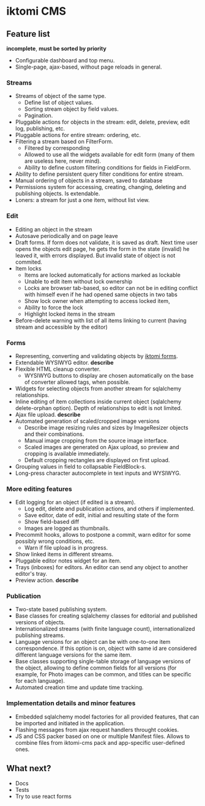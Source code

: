 # iktomi CMS


## Feature list

**incomplete**,
**must be sorted by priority**

* Configurable dashboard and top menu.
* Single-page, ajax-based, without page reloads in general.

### Streams
* Streams of object of the same type.
    * Define list of object values.
    * Sorting stream object by field values.
    * Pagination.
* Pluggable actions for objects in the stream: edit, delete, preview, 
  edit log, publishing, etc.
* Pluggable actions for entire stream: ordering, etc.
* Filtering a stream based on FilterForm.
    * Filtered by corresponding 
    * Allowed to use all the widgets available for edit form
      (many of them are useless here, never mind).
    * Ability to define custom filtering conditions for fields in FieldForm.
* Ability to define persistent query filter conditions for entire stream.
* Manual ordering of objects in a stream, saved to database
* Permissions system for accessing, creating, changing, deleting and
  publishing objects. Is extendable.
* Loners: a stream for just a one item, without list view.

### Edit

* Editing an object in the stream
* Autosave periodically and on page leave
* Draft forms. If form does not validate, it is saved as draft.
  Next time user opens the objects edit page, he gets the form in the state
  (invalid) he leaved it, with errors displayed. But invalid state of object
  is not commited.
* Item locks
    * Items are locked automatically for actions marked as lockable
    * Unable to edit item without lock ownership
    * Locks are browser tab-based, so editor can not be in editing conflict 
      with himself even if he had opened same objects in two tabs
    * Show lock owner when attempting to access locked item,
    * Ability to force the lock
    * Highlight locked items in the stream
* Before-delete warning with list of all items linking to current (having
  stream and accessible by the editor)

### Forms

* Representing, converting and validating objects by
  [iktomi forms](http://iktomi.readthedocs.org/en/latest/forms-basic.html).
* Extendable WYSIWYG editor. **describe**
* Flexible HTML cleanup converter.
    * WYSIWYG buttons to display are chosen
      automatically on the base of converter allowed tags, when possible.
* Widgets for selecting objects from another stream for sqlalchemy relationships.
* Inline editing of item collections inside current object (sqlalchemy
  delete-orphan option). Depth of relationships to edit is not limited.
* Ajax file upload. **describe**
* Automated generation of scaled/cropped image versions
    * Describe image resizing rules and sizes by ImageResizer objects and 
      their combinations.
    * Manual image cropping from the source image interface.
    * Scaled images are generated on Ajax upload, so preview and cropping
      is available immediately. 
    * Default cropping rectangles are displayed on first upload.
* Grouping values in field to collapsable FieldBlock-s.
* Long-press character autocomplete in text inputs and WYSIWYG.

### More editing features

* Edit logging for an object (if edited is a stream).
    * Log edit, delete and publication actions, and others if implemented.
    * Save editor, date of edit, initial and resulting state of the form
    * Show field-based diff
    * Images are logged as thumbnails.
* Precommit hooks, allows to postpone a commit, warn editor for some possibly
  wrong conditions, etc.
    * Warn if file upload is in progress.
* Show linked items in different streams.
* Pluggable editor notes widget for an item.
* Trays (inboxes) for editors. An editor can send any object to another
  editor's tray.
* Preview action. **describe**

### Publication

* Two-state based publishing system.
* Base classes for creating sqlalchemy classes for editorial and published versions
  of objects.
* Internationalized streams (with finite language count), internationalized
  publishing streams.
* Language versions for an object can be with one-to-one item correspondence.
  If this option is on, object with same id are considered different language
  versions for the same item.
* Base classes supporting single-table storage of language versions of the object,
  allowing to define common fields for all versions (for example, for Photo images
  can be common, and titles can be specific for each language).
* Automated creation time and update time tracking.

### Implementation details and minor features

* Embedded sqlalchemy model factories for all provided features,
  that can be imported and initiated in the application.
* Flashing messages from ajax request handlers throught cookies.
* JS and CSS packer based on one or multiple Manifest files.
  Allows to combine files from iktomi-cms pack and app-specific
  user-defined ones.

## What next?

* Docs
* Tests
* Try to use react forms

